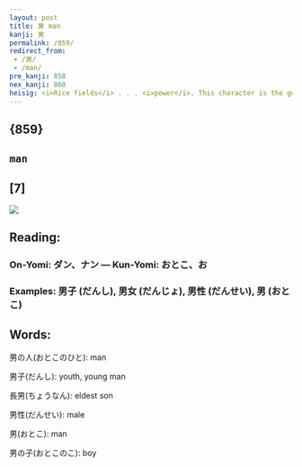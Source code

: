 ```yaml
---
layout: post
title: 男 man
kanji: 男
permalink: /859/
redirect_from:
 - /男/
 - /man/
pre_kanji: 858
nex_kanji: 860
heisig: <i>Rice fields</i> . . . <i>power</i>. This character is the gender-specific <b>man</b>, not the generic human <i>person</i> of frame 951.
---
```


## {859}

## `man`

## [7]

<div class="stroke"><img src="E794B7.png" /></div>

## Reading:

### On-Yomi: ダン、ナン &mdash; Kun-Yomi: おとこ、お

### Examples: 男子 (だんし), 男女 (だんじょ), 男性 (だんせい), 男 (おとこ)

## Words:

男の人(おとこのひと): man

男子(だんし): youth, young man

長男(ちょうなん): eldest son

男性(だんせい): male

男(おとこ): man

男の子(おとこのこ): boy

